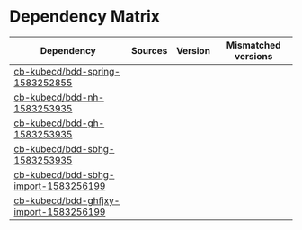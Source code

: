 # Dependency Matrix

Dependency | Sources | Version | Mismatched versions
---------- | ------- | ------- | -------------------
[cb-kubecd/bdd-spring-1583252855](https://github.com/cb-kubecd/bdd-spring-1583252855.git) |  | []() | 
[cb-kubecd/bdd-nh-1583253935](https://github.com/cb-kubecd/bdd-nh-1583253935.git) |  | []() | 
[cb-kubecd/bdd-gh-1583253935](https://github.com/cb-kubecd/bdd-gh-1583253935.git) |  | []() | 
[cb-kubecd/bdd-sbhg-1583253935](https://github.com/cb-kubecd/bdd-sbhg-1583253935.git) |  | []() | 
[cb-kubecd/bdd-sbhg-import-1583256199](https://github.com/cb-kubecd/bdd-sbhg-import-1583256199.git) |  | []() | 
[cb-kubecd/bdd-ghfjxy-import-1583256199](https://github.com/cb-kubecd/bdd-ghfjxy-import-1583256199.git) |  | []() | 

